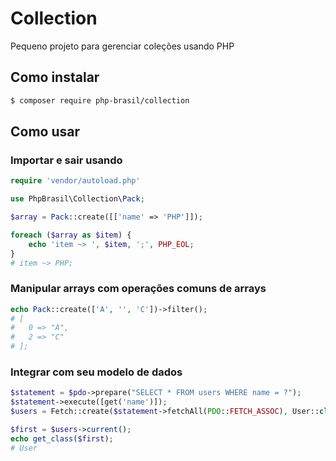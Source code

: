 # Collection

Pequeno projeto para gerenciar coleções usando PHP

## Como instalar

```bash
$ composer require php-brasil/collection
```

## Como usar

### Importar e sair usando

```php
require 'vendor/autoload.php'

use PhpBrasil\Collection\Pack;

$array = Pack::create([['name' => 'PHP']]);

foreach ($array as $item) {
    echo 'item ~> ', $item, ';', PHP_EOL;
}
# item ~> PHP;
```

### Manipular arrays com operações comuns de arrays

```php
echo Pack::create(['A', '', 'C'])->filter();
# [
#   0 => "A",
#   2 => "C"
# ];
```

### Integrar com seu modelo de dados

```php
$statement = $pdo->prepare("SELECT * FROM users WHERE name = ?");
$statement->execute([get('name')]);
$users = Fetch::create($statement->fetchAll(PDO::FETCH_ASSOC), User::class);

$first = $users->current();
echo get_class($first);
# User
```
